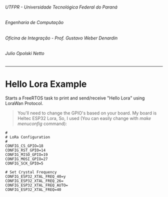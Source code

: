 ###### UTFPR - Universidade Tecnológica Federal do Paraná
###### Engenharia de Computação
###### Oficina de Integração - Prof. Gustavo Weber Denardin
###### Julio Opolski Netto

---

# Hello Lora Example

Starts a FreeRTOS task to print and send/receive "Hello Lora" using LoraWan Protocol.

> You'll need to change the GPIO's based on your board. My board is Heltec ESP32 Lora, So, I used (You can easily change with *make menuconfig* command):

	#
	# LoRa Configuration
	#
	CONFIG_CS_GPIO=18
	CONFIG_RST_GPIO=14
	CONFIG_MISO_GPIO=19
	CONFIG_MOSI_GPIO=27
	CONFIG_SCK_GPIO=5
	
	# Set Crystal Frequency
	CONFIG_ESP32_XTAL_FREQ_40=y
	CONFIG_ESP32_XTAL_FREQ_26=
	CONFIG_ESP32_XTAL_FREQ_AUTO=
	CONFIG_ESP32_XTAL_FREQ=40
	
